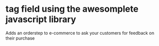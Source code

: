# tag field using the awesomplete javascript library
Adds an orderstep to e-commerce to ask your customers for feedback on their purchase

